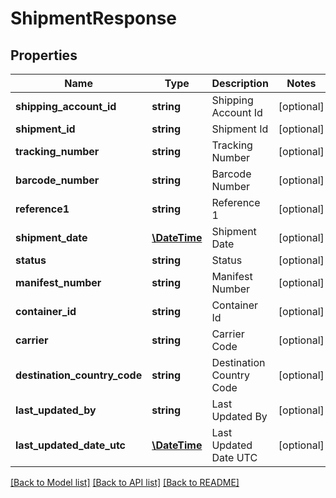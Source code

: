 # ShipmentResponse

## Properties
Name | Type | Description | Notes
------------ | ------------- | ------------- | -------------
**shipping_account_id** | **string** | Shipping Account Id | [optional] 
**shipment_id** | **string** | Shipment Id | [optional] 
**tracking_number** | **string** | Tracking Number | [optional] 
**barcode_number** | **string** | Barcode Number | [optional] 
**reference1** | **string** | Reference 1 | [optional] 
**shipment_date** | [**\DateTime**](\DateTime.md) | Shipment Date | [optional] 
**status** | **string** | Status | [optional] 
**manifest_number** | **string** | Manifest Number | [optional] 
**container_id** | **string** | Container Id | [optional] 
**carrier** | **string** | Carrier Code | [optional] 
**destination_country_code** | **string** | Destination Country Code | [optional] 
**last_updated_by** | **string** | Last Updated By | [optional] 
**last_updated_date_utc** | [**\DateTime**](\DateTime.md) | Last Updated Date UTC | [optional] 

[[Back to Model list]](../../README.md#documentation-for-models) [[Back to API list]](../../README.md#documentation-for-api-endpoints) [[Back to README]](../../README.md)

